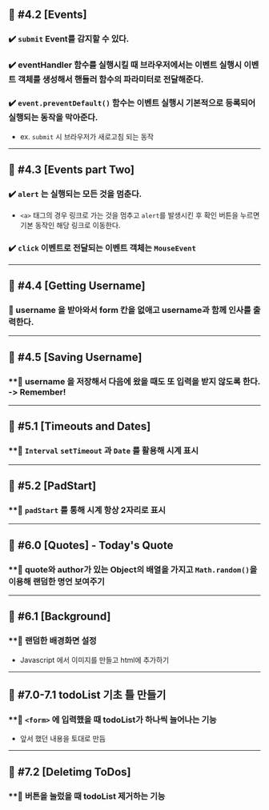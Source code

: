## 🔖 #4.2 [Events]
### ✔️ `submit` Event를 감지할 수 있다.
### ✔️ eventHandler 함수를 실행시킬 때 브라우저에서는 이벤트 실행시 이벤트 객체를 생성해서 핸들러 함수의 파라미터로 전달해준다.
### ✔️ `event.preventDefault()` 함수는 이벤트 실행시 기본적으로 등록되어 실행되는 동작을 막아준다.
- ex. `submit` 시 브라우저가 새로고침 되는 동작
---
## 🔖 #4.3 [Events part Two]
### ✔️ `alert` 는 실행되는 모든 것을 멈춘다.
- `<a>` 태그의 경우 링크로 가는 것을 멈추고 `alert`를 발생시킨 후 확인 버튼을 누르면 기본 동작인 해당 링크로 이동한다.
### ✔️ `click` 이벤트로 전달되는 이벤트 객체는 `MouseEvent`
---
## 🔖 #4.4 [Getting Username]
### **🎯 username 을 받아와서 form 칸을 없애고 username과 함께 인사를 출력한다.**
---
## 🔖 #4.5 [Saving Username]
### **🎯 username 을 저장해서 다음에 왔을 때도 또 입력을 받지 않도록 한다. -> Remember!
---
## 🔖 #5.1 [Timeouts and Dates]
### **🎯 `Interval`  `setTimeout` 과 `Date` 를 활용해 시계 표시
---
## 🔖 #5.2 [PadStart]
### **🎯 `padStart` 를 통해 시계 항상 2자리로 표시
---
## 🔖 #6.0 [Quotes] - Today's Quote
### **🎯 quote와 author가 있는 Object의 배열을 가지고 `Math.random()`을 이용해 랜덤한 명언 보여주기
---
## 🔖 #6.1 [Background]
### **🎯 랜덤한 배경화면 설정
- Javascript 에서 이미지를 만들고 html에 추가하기
---
## 🔖 #7.0-7.1 todoList 기초 틀 만들기
### **🎯 `<form>` 에 입력했을 때 todoList가 하나씩 늘어나는 기능
- 앞서 했던 내용을 토대로 만듬 
---
## 🔖 #7.2 [Deletimg ToDos]
### **🎯 버튼을 눌렀을 때 todoList 제거하는 기능 